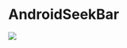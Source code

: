 # AndroidSeekBar
[![](https://jitpack.io/v/sherif-farid/AndroidSeekBar.svg)](https://jitpack.io/#sherif-farid/AndroidSeekBar)
